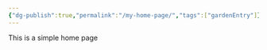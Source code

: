 ```yaml
---
{"dg-publish":true,"permalink":"/my-home-page/","tags":["gardenEntry"]}
---
```


This is a simple home page